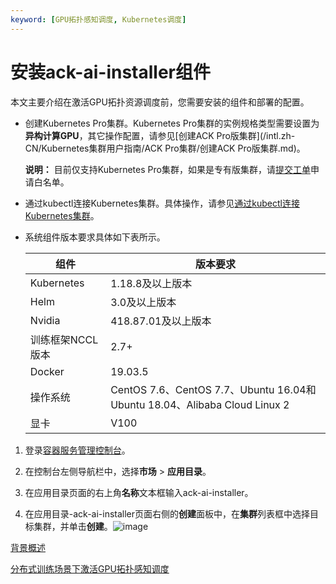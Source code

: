```yaml
---
keyword: [GPU拓扑感知调度, Kubernetes调度]
---
```


# 安装ack-ai-installer组件

本文主要介绍在激活GPU拓扑资源调度前，您需要安装的组件和部署的配置。

-   创建Kubernetes Pro集群。Kubernetes Pro集群的实例规格类型需要设置为**异构计算GPU**，其它操作配置，请参见[创建ACK Pro版集群](/intl.zh-CN/Kubernetes集群用户指南/ACK Pro集群/创建ACK Pro版集群.md)。

    **说明：** 目前仅支持Kubernetes Pro集群，如果是专有版集群，请[提交工单](https://icms.alibaba-inc.com/content/csk/d360da?l=1&m=7459&n=2252239)申请白名单。

-   通过kubectl连接Kubernetes集群。具体操作，请参见[通过kubectl连接Kubernetes集群](/intl.zh-CN/Kubernetes集群用户指南/集群/连接集群/通过kubectl连接Kubernetes集群.md)。
-   系统组件版本要求具体如下表所示。

    |组件|版本要求|
    |--|----|
    |Kubernetes|1.18.8及以上版本|
    |Helm|3.0及以上版本|
    |Nvidia|418.87.01及以上版本|
    |训练框架NCCL版本|2.7+|
    |Docker|19.03.5|
    |操作系统|CentOS 7.6、CentOS 7.7、Ubuntu 16.04和Ubuntu 18.04、Alibaba Cloud Linux 2|
    |显卡|V100|


1.  登录[容器服务管理控制台](https://cs.console.aliyun.com)。

2.  在控制台左侧导航栏中，选择**市场** \> **应用目录**。

3.  在应用目录页面的右上角**名称**文本框输入ack-ai-installer。

4.  在应用目录-ack-ai-installer页面右侧的**创建**面板中，在**集群**列表框中选择目标集群，并单击**创建**。![image](https://static-aliyun-doc.oss-accelerate.aliyuncs.com/assets/img/zh-CN/8995975061/p183749.png)


[背景概述](/intl.zh-CN/Kubernetes集群用户指南/调度/GPU调度/GPU拓扑感知调度/GPU拓扑感知调度背景概述.md)

[分布式训练场景下激活GPU拓扑感知调度](/intl.zh-CN/Kubernetes集群用户指南/调度/GPU调度/GPU拓扑感知调度/分布式训练场景下激活GPU拓扑感知调度.md)


